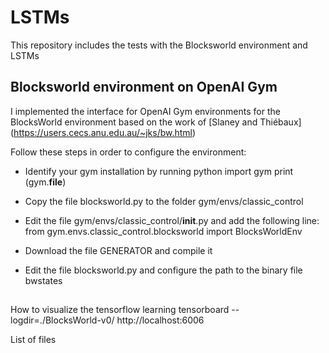 # LSTMs
This repository includes the tests with the Blocksworld environment and LSTMs

## Blocksworld environment on OpenAI Gym
I implemented the interface for OpenAI Gym environments for the BlocksWorld environment based on the work of [Slaney and Thiébaux] (https://users.cecs.anu.edu.au/~jks/bw.html)

Follow these steps in order to configure the environment:
- Identify your gym installation by running 
python
import gym
print (gym.__file__)
- Copy the file blocksworld.py to the folder gym/envs/classic_control
- Edit the file gym/envs/classic_control/__init__.py and add the following line:
from gym.envs.classic_control.blocksworld import BlocksWorldEnv

- Download the file GENERATOR and compile it
- Edit the file blocksworld.py and configure the path to the binary file bwstates 


##


How to visualize the tensorflow learning
tensorboard --logdir=./BlocksWorld-v0/
http://localhost:6006


List of files


